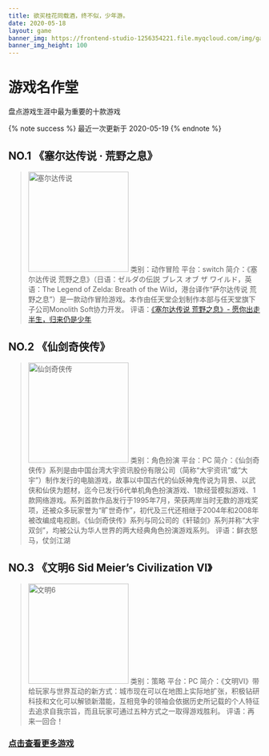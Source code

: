 ```yaml
---
title: 欲买桂花同载酒，终不似，少年游。
date: 2020-05-18
layout: game
banner_img: https://frontend-studio-1256354221.file.myqcloud.com/img/game_banner.jpg
banner_img_height: 100
---
```

<div class="markdown-body">

# 游戏名作堂
盘点游戏生涯中最为重要的十款游戏

{% note success %}
最近一次更新于 2020-05-19
{% endnote %}

## NO.1 《塞尔达传说 · 荒野之息》
> ![塞尔达传说](https://img3.doubanio.com/lpic/s29308930.jpg)
> 类别：动作冒险
> 平台：switch
> 简介：《塞尔达传说 荒野之息》（日语：ゼルダの伝説 ブレス オブ ザ ワイルド，英语：The Legend of Zelda: Breath of the Wild，港台译作“萨尔达传说 荒野之息”）是一款动作冒险游戏。本作由任天堂企划制作本部与任天堂旗下子公司Monolith Soft协力开发。
> 评语：[《塞尔达传说 荒野之息》- 愿你出走半生，归来仍是少年](/2020/05/15/Frontend-studio/)

## NO.2 《仙剑奇侠传》
> ![仙剑奇侠传](https://img1.doubanio.com/lpic/s29225757.jpg)
> 类别：角色扮演
> 平台：PC
> 简介：《仙剑奇侠传》系列是由中国台湾大宇资讯股份有限公司（简称“大宇资讯”或“大宇”）制作发行的电脑游戏，故事以中国古代的仙妖神鬼传说为背景、以武侠和仙侠为题材，迄今已发行6代单机角色扮演游戏、1款经营模拟游戏、1款网络游戏。系列首款作品发行于1995年7月，荣获两岸当时无数的游戏奖项，还被众多玩家誉为“旷世奇作”，初代及三代还相继于2004年和2008年被改编成电视剧。《仙剑奇侠传》系列与同公司的《轩辕剑》系列并称“大宇双剑”，均被公认为华人世界的两大经典角色扮演游戏系列。
> 评语：鲜衣怒马，仗剑江湖

## NO.3 《文明6 Sid Meier’s Civilization VI》
> ![文明6](https://img9.doubanio.com/lpic/s28716454.jpg)
> 类别：策略
> 平台：PC
> 简介：《文明VI》带给玩家与世界互动的新方式：城市现在可以在地图上实际地扩张，积极钻研科技和文化可以解锁新潜能，互相竞争的领袖会依据历史所记载的个人特征去追求自我宗旨，而且玩家可通过五种方式之一取得游戏胜利。
> 评语：再来一回合！

### [点击查看更多游戏](https://www.douban.com/people/186027750/games?action=collect)
</div>
<style>
.markdown-body p > img, .markdown-body p > a > img {
	margin: 0;
	width: 200px;
}
</style>

